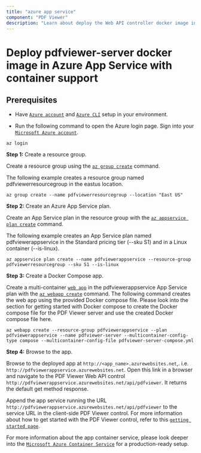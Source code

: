 ```yaml
---
title: "azure app service"
component: "PDF Viewer"
description: "Learn about deploy the Web API controller docker image in Azure App Service as Container"
---
```


# Deploy pdfviewer-server docker image in Azure App Service with container support

## Prerequisites

* Have [`Azure account`](https://azure.microsoft.com/en-gb/) and [`Azure CLI`](https://docs.microsoft.com/en-us/cli/azure/?view=azure-cli-latest) setup in your environment.

* Run the following command to open the Azure login page. Sign into your [`Microsoft Azure account`](https://azure.microsoft.com/en-gb/).

```azurecli
az login
```

**Step 1:** Create a resource group.

Create a resource group using the [`az group create`](https://docs.microsoft.com/en-us/cli/azure/group#az-group-create) command.

The following example creates a resource group named pdfviewerresourcegroup in the eastus location.

```azurecli
az group create --name pdfviewerresourcegroup --location "East US"
```

**Step 2:** Create an Azure App Service plan.

Create an App Service plan in the resource group with the [`az appservice plan create`](https://docs.microsoft.com/en-us/cli/azure/appservice/plan?view=azure-cli-latest#az-appservice-plan-create) command.

The following example creates an App Service plan named pdfviewerappservice in the Standard pricing tier (--sku S1) and in a Linux container (--is-linux).

```azurecli
az appservice plan create --name pdfviewerappservice --resource-group pdfviewerresourcegroup --sku S1 --is-linux
```

**Step 3:** Create a Docker Compose app.

Create a multi-container [`web app`](https://docs.microsoft.com/en-us/azure/app-service/containers/app-service-linux-intro) in the pdfviewerappservice App Service plan with the [`az webapp create`](https://docs.microsoft.com/en-us/cli/azure/webapp?view=azure-cli-latest#az-webapp-create) command. The following command creates the web app using the provided Docker compose file. Please look into the section for getting started with Docker compose to create the Docker compose file for the PDF Viewer server and use the created Docker compose file here.

```azurecli
az webapp create --resource-group pdfviewerappservice --plan pdfviewerappservice --name pdfviewer-server --multicontainer-config-type compose --multicontainer-config-file pdfviewer-server-compose.yml
```

**Step 4:** Browse to the app.

Browse to the deployed app at `http://<app_name>.azurewebsites.net`,. i.e. `http://pdfviewerappservice.azurewebsites.net`. Open this link in a browser and navigate to the PDF Viewer Web API control `http://pdfviewerappservice.azurewebsites.net/api/pdfviewer`. It returns the default get method response.

Append the app service running the URL `http://pdfviewerappservice.azurewebsites.net/api/pdfviewer` to the service URL in the client-side PDF Viewer control. For more information about how to get started with the PDF Viewer control, refer to this [`getting started page`](https://ej2.syncfusion.com/javascript/documentation/pdfviewer/getting-started/?).

For more information about the app container service, please look deeper into the [`Microsoft Azure Container Service`](https://docs.microsoft.com/en-us/azure/app-service/containers/quickstart-multi-container) for a production-ready setup.